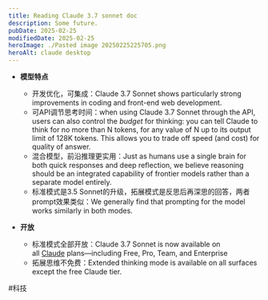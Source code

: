 ```yaml
---
title: Reading Claude 3.7 sonnet doc
description: Some future.
pubDate: 2025-02-25
modifiedDate: 2025-02-25
heroImage: ./Pasted image 20250225225705.png
heroAlt: claude desktop
---
```

- **模型特点**
  - 开发优化，可集成：Claude 3.7 Sonnet shows particularly strong improvements in coding and front-end web development.
  - 可API调节思考时间：when using Claude 3.7 Sonnet through the API, users can also control the _budget_ for thinking: you can tell Claude to think for no more than N tokens, for any value of N up to its output limit of 128K tokens. This allows you to trade off speed (and cost) for quality of answer.
  - 混合模型，前沿推理更实用：Just as humans use a single brain for both quick responses and deep reflection, we believe reasoning should be an integrated capability of frontier models rather than a separate model entirely.
  - 标准模式是3.5 Sonnet的升级，拓展模式是反思后再深思的回答，两者prompt效果类似：We generally find that prompting for the model works similarly in both modes.
  
- **开放**
  - 标准模式全部开放：Claude 3.7 Sonnet is now available on all [Claude](https://claude.ai/new) plans—including Free, Pro, Team, and Enterprise
  - 拓展思维不免费：Extended thinking mode is available on all surfaces except the free Claude tier.

#科技
